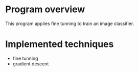 # Program overview
This program applies fine tunning to train an image classifier.

# Implemented techniques
- fine tunning
- gradient descent

